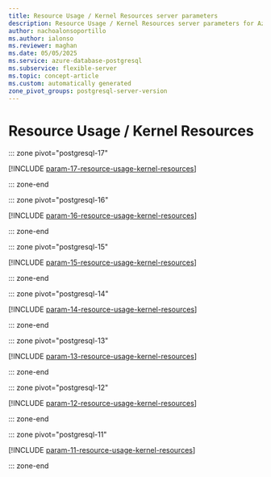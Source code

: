 ```yaml
---
title: Resource Usage / Kernel Resources server parameters
description: Resource Usage / Kernel Resources server parameters for Azure Database for PostgreSQL flexible server.
author: nachoalonsoportillo
ms.author: ialonso
ms.reviewer: maghan
ms.date: 05/05/2025
ms.service: azure-database-postgresql
ms.subservice: flexible-server
ms.topic: concept-article
ms.custom: automatically generated
zone_pivot_groups: postgresql-server-version
---
```

# Resource Usage / Kernel Resources


::: zone pivot="postgresql-17"

[!INCLUDE [param-17-resource-usage-kernel-resources](./includes/param-17-resource-usage-kernel-resources.md)]

::: zone-end


::: zone pivot="postgresql-16"

[!INCLUDE [param-16-resource-usage-kernel-resources](./includes/param-16-resource-usage-kernel-resources.md)]

::: zone-end


::: zone pivot="postgresql-15"

[!INCLUDE [param-15-resource-usage-kernel-resources](./includes/param-15-resource-usage-kernel-resources.md)]

::: zone-end


::: zone pivot="postgresql-14"

[!INCLUDE [param-14-resource-usage-kernel-resources](./includes/param-14-resource-usage-kernel-resources.md)]

::: zone-end


::: zone pivot="postgresql-13"

[!INCLUDE [param-13-resource-usage-kernel-resources](./includes/param-13-resource-usage-kernel-resources.md)]

::: zone-end


::: zone pivot="postgresql-12"

[!INCLUDE [param-12-resource-usage-kernel-resources](./includes/param-12-resource-usage-kernel-resources.md)]

::: zone-end


::: zone pivot="postgresql-11"

[!INCLUDE [param-11-resource-usage-kernel-resources](./includes/param-11-resource-usage-kernel-resources.md)]

::: zone-end


